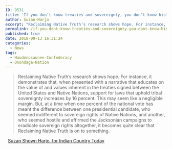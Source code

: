 ```yaml
---
ID: 9531
title: 'If you don’t know treaties and sovereignty, you don’t know history'
author: Suzan-Harjo
excerpt: "Reclaiming Native Truth’s research shows hope. For instance, it demonstrates that, when presented with a narrative that educates on the value of and values inherent in the treaties signed between the United States and Native Nations, support for laws that uphold tribal sovereignty increases by 16 percent. This may seem like a negligible margin"
permalink: /if-you-dont-know-treaties-and-sovereignty-you-dont-know-history/
published: true
date: 2018-09-13 16:31:24
categories:
  - News
tags:
  - Haudenosaunee-Confederacy
  - Onondaga-Nation
---
```

> Reclaiming Native Truth’s research shows hope. For instance, it demonstrates that, when presented with a narrative that educates on the value of and values inherent in the treaties signed between the United States and Native Nations, support for laws that uphold tribal sovereignty increases by 16 percent. This may seem like a negligible margin. But, at a time when one percent of the national vote has meant the difference between one presidential candidate, who seemed indifferent to sovereign rights of Native Nations, and another, who seemed hostile and affirmed the Jacksonian campaigns to eradicate sovereign rights altogether, it becomes quite clear that Reclaiming Native Truth is on to something.

  [Suzan Shown Harjo. for Indian Country Today](https://newsmaven.io/indiancountrytoday/opinion/if-you-don-t-know-treaties-and-sovereignty-you-don-t-know-history-ZNUigGCWbkGU0jxQIrIFSg/)
